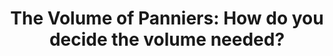 ---
layout: community
category: community
title: "The Volume of Panniers: How do you decide the volume needed?"
description: "Do you have any tips or feedback regarding the volume of bags needed? As part of a month-long bike journey, a year later, I'd like to purchase some bags. I would go camping with a tent, sleeping bag and mattress, kitchen utensils, and clothes."
isTopLevel: false
isSingleLevel: false
isArticle: false
datePublished: 2022-07-17 14:01:00 +0300
dateModified: 2022-07-17 14:01:00 +0300
published: true
---